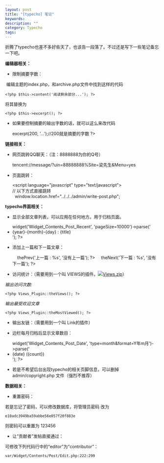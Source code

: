 ```yaml
---
layout: post
title: "[typecho] 笔记"
keywords: 
description: ""
category: Typecho
tags: 
---
```


<!--markdown-->折腾了typecho也差不多好些天了，也该告一段落了。不过还是写下一些笔记备忘一下吧。  

**编辑器相关：**        
  
- 限制摘要字数：  
  
 编辑主题的index.php，和archive.php文件中找到这样的代码
  
    <?php $this->content('阅读剩余部分...'); ?>
  
将其替换为  
  
    <?php $this->excerpt(); ?>  
  
- 如果要控制摘要的输出字数的话，就可以这么来改代码  
  
  
    <?php $this->excerpt(200, '...');//200就是摘要的字数 ?>  
  
**链接相关：**  
  
- 网页跳转QQ聊天：（注：8888888为你的Q号）  
  
  
    tencent://message/?uin=88888888%Site=梁先生&Menu=yes  
  
- 页面跳转：  
  
  
    <script language="javascript" type="text/javascript">  
    // 以下方式直接跳转  
      window.location.href="../../../admin/write-post.php";  
    </script>  
  
**typecho界面相关：**  
  
- 显示全部文章列表，可以应用在任何地方。用于归档页面。  
  
  
    <?php $this->widget('Widget_Contents_Post_Recent', 'pageSize=10000')->parse('<li>{year}-{month}-{day} : <a href="{permalink}">{title}</a></li>'); ?>  
  
- 添加上一篇和下一篇文章：  
  
  
    <div>  
        <?php $this->thePrev('上一篇 : %s', '没有上一篇'); ?>  
        <?php $this->theNext('下一篇 : %s', '没有下一篇'); ?>  
    </div>  
  
- 访问统计：（需要用到一个叫 VIEWS的插件。![](/usr/plugins/UEditor/ueditor/dialogs/attachment/fileTypeImages/icon_rar.gif)[Views.zip](/usr/uploads/files/2015/11/07/1446880030777153.zip "Views.zip")）  
  
*输出访问次数:*  
  
    <?php Views_Plugin::theViews(); ?>  
  
*输出最受欢迎文章*  
  
    <?php Views_Plugin::theMostViewed(); ?>  
  
- 输出友链：（需要用到一个叫 Link的插件）  
  
  
    <?php Links_Plugin::output(); ?>  
  
- 边栏每月归档后显示文章数目：  
  
  
    <?php $this->widget('Widget_Contents_Post_Date', 'type=month&format=Y年m月')->parse('<li><a href="{permalink}">{date}</a> <span id="ignore">({count})</span></li>'); ?>  
  
- 若是不希望后台出现typecho的相关页脚信息，可以删掉admin/copyright.php 文件（强烈不推荐）  
  
**数据相关：**  
- 重置密码：  
  
若是忘记了密码，可以修改数据库，将管理员密码 改为  
  
    e10adc3949ba59abbe56e057f20f883e  
  
则密码可以重置为 123456  
  
- 让“贡献者”发帖直接通过：  
  
可修改下列代码行中的“editor”为“contributor”：  
  
    var/Widget/Contents/Post/Edit.php:222:299  
  
  
